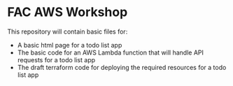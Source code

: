 # FAC AWS Workshop

This repository will contain basic files for:

- A basic html page for a todo list app
- The basic code for an AWS Lambda function that will handle API requests for a todo list app
- The draft terraform code for deploying the required resources for a todo list app
